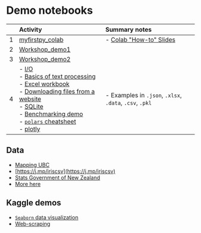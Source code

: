 
# Demo notebooks

|  | Activity | Summary notes |
| :-- | :-- | :-- |
| 1 | [myfirstpy_colab](https://colab.research.google.com/drive/1zCnCLvfYvJk9-UoHYwG2wrz2cneBwaD0) | - [Colab "How-to" Slides](https://docs.google.com/presentation/d/1mTPV4Wqup52IBjfxC3nbBIzovJB-01w1g-l-kQH_Zrc/) |
| 2 | [Workshop_demo1](https://colab.research.google.com/drive/1imlBKcMkvBnz61H6lFv8cnwvv066zd76) | |
| 3 | [Workshop_demo2](https://colab.research.google.com/drive/1BZjUHZugpOIoT3WNCYiRKReROyIHCnu) |
| 4 | - [I/O](https://colab.research.google.com/drive/1THB6N2GOHPA7bxIMeKx50zTp1enKZkkl) <br> - [Basics of text processing](https://colab.research.google.com/drive/1wVz-94bDw_teotHaeKXqguPIN75fD7Mo) <br> - [Excel workbook](https://colab.research.google.com/drive/15ErdtG6BFvIvIaydXFr2fLyLJwqoLfQJ?usp=sharing)  <br> - [Downloading files from a website](https://colab.research.google.com/drive/1H5uD5gsuIR_z7qXkY5GUkrFyyT_sOEYG) <br> - [SQLite](https://colab.research.google.com/drive/1WciD3M0D_34yyoSO0DKMa7EpFHcaCUwh) <br> - [Benchmarking demo](https://colab.research.google.com/drive/1N8Z7a1ULXpHV7qqZZ-lLmQ1cHjnkJ7XW) <br> - [```polars``` cheatsheet](https://colab.research.google.com/drive/1ChG5jSXlSH2DUDUwCrRcIbArzzfipF-9) <br> - [plotly](https://colab.research.google.com/drive/1_wnigtXDxg4BSerhWOLC6xi8v76F8UUY)| - Examples in ```.json```, ```.xlsx```, ```.data```, ```.csv```, ```.pkl``` <br> |


## Data
- [Mapping UBC](https://www.tomasbeuzen.com/python-for-geospatial-analysis/chapters/chapter2_spatial-viz-and-modelling.html)
- [https://j.mp/iriscsv](https://j.mp/iriscsv)
- [Stats Government of New Zealand](https://www.stats.govt.nz/)
- [More here](..)

## Kaggle demos
- [```Seaborn``` data visualization](https://www.kaggle.com/learn/data-visualization)
- [Web-scraping](https://www.kaggle.com/code/jonbown/web-scraping-box-office-data-with-python) 
